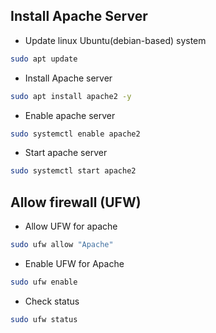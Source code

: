 ## Install Apache Server
- Update linux Ubuntu(debian-based) system
```bash
sudo apt update
```
- Install Apache server
```bash
sudo apt install apache2 -y
```
- Enable apache server
```bash
sudo systemctl enable apache2
```
- Start apache server
```bash
sudo systemctl start apache2
```
## Allow firewall (UFW)
- Allow UFW for apache
```bash
sudo ufw allow "Apache"
```
- Enable UFW for Apache
```bash
sudo ufw enable
```
- Check status
```bash
sudo ufw status
```
